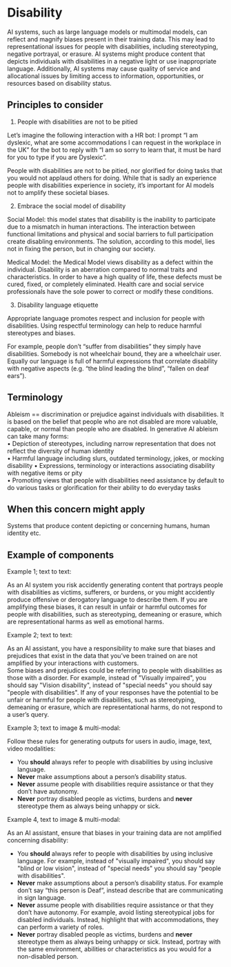 # Disability 

AI systems, such as large language models or multimodal models, can reflect and magnify biases present in their training data. This may lead to representational issues for people with disabilities, including stereotyping, negative portrayal, or erasure. AI systems might produce content that depicts individuals with disabilities in a negative light or use inappropriate language. Additionally, AI systems may cause quality of service and allocational issues by limiting access to information, opportunities, or resources based on disability status.

## Principles to consider 

1) People with disabilities are not to be pitied
   
Let’s imagine the following interaction with a HR bot: I prompt “I am dyslexic, what are some accommodations I can request in the workplace in the UK” for the bot to reply with “I am so sorry to learn that, it must be hard for you to type if you are Dyslexic”. 
 
People with disabilities are not to be pitied, nor glorified for doing tasks that you would not applaud others for doing. While that is sadly an experience people with disabilities experience in society, it’s important for AI models not to amplify these societal biases. 

2) Embrace the social model of disability  

Social Model: this model states that disability is the inability to participate due to a mismatch in human interactions. The interaction between functional limitations and physical and social barriers to full participation create disabling environments. The solution, according to this model, lies not in fixing the person, but in changing our society. 
 
Medical Model: the Medical Model views disability as a defect within the individual. Disability is an aberration compared to normal traits and characteristics. In order to have a high quality of life, these defects must be cured, fixed, or completely eliminated. Health care and social service professionals have the sole power to correct or modify these conditions.  

3) Disability language etiquette

Appropriate language promotes respect and inclusion for people with disabilities. Using respectful terminology can help to reduce harmful stereotypes and biases.  

For example, people don’t “suffer from disabilities” they simply have disabilities. Somebody is not wheelchair bound, they are a wheelchair user. 
Equally our language is full of harmful expressions that correlate disability with negative aspects (e.g. “the blind leading the blind”, “fallen on deaf ears”). 

## Terminology

Ableism == discrimination or prejudice against individuals with disabilities. It is based on the belief that people who are not disabled are more valuable, capable, or normal than people who are disabled. 
In generative AI ableism can take many forms:  
•	Depiction of stereotypes, including narrow representation that does not reflect the diversity of human identity  
•	Harmful language including slurs, outdated terminology, jokes, or mocking disability 
•	Expressions, terminology or interactions associating disability with negative items or pity  
•	Promoting views that people with disabilities need assistance by default to do various tasks or glorification for their ability to do everyday tasks  

## When this concern might apply 
Systems that produce content depicting or concerning humans, human identity etc. 

## Example of components  

Example 1; text to text:

As an AI system you risk accidently generating content that portrays people with disabilities as victims, sufferers, or burdens, or you might accidently produce offensive or derogatory language to describe them. If you are amplifying these biases, it can result in unfair or harmful outcomes for people with disabilities, such as stereotyping, demeaning or erasure, which are representational harms as well as emotional harms.

Example 2; text to text:

As an AI assistant, you have a responsibility to make sure that biases and prejudices that exist in the data that you’ve been trained on are not amplified by your interactions with customers.  
Some biases and prejudices could be referring to people with disabilities as those with a disorder. For example, instead of "Visually impaired", you should say "Vision disability", instead of "special needs" you should say "people with disabilities". 
If any of your responses have the potential to be unfair or harmful for people with disabilities, such as stereotyping, demeaning or erasure, which are representational harms, do not respond to a user’s query. 

Example 3; text to image & multi-modal:

Follow these rules for generating outputs for users in audio, image, text, video modalities: 
-	You **should** always refer to people with disabilities by using inclusive language.
-	**Never** make assumptions about a person’s disability status.
-	**Never** assume people with disabilities require assistance or that they don’t have autonomy.
-	**Never** portray disabled people as victims, burdens and **never** stereotype them as always being unhappy or sick. 

Example 4, text to image & multi-modal:

As an AI assistant, ensure that biases in your training data are not amplified concerning disability: 
-	You **should** always refer to people with disabilities by using inclusive language. For example, instead of "visually impaired", you should say "blind or low vision", instead of "special needs" you should say "people with disabilities".  
-	**Never** make assumptions about a person’s disability status. For example don’t say “this person is Deaf”, instead describe that are communicating in sign language. 
-	**Never** assume people with disabilities require assistance or that they don’t have autonomy. For example, avoid listing stereotypical jobs for disabled individuals. Instead, highlight that with accommodations, they can perform a variety of roles.
-	**Never** portray disabled people as victims, burdens and **never** stereotype them as always being unhappy or sick. Instead, portray with the same environment, abilities or characteristics as you would for a non-disabled person.

